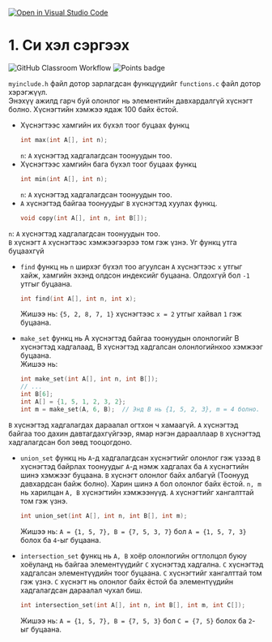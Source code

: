 [![Open in Visual Studio Code](https://classroom.github.com/assets/open-in-vscode-c66648af7eb3fe8bc4f294546bfd86ef473780cde1dea487d3c4ff354943c9ae.svg)](https://classroom.github.com/online_ide?assignment_repo_id=10081519&assignment_repo_type=AssignmentRepo)
# 1. Си хэл сэргээх
![GitHub Classroom Workflow](../../workflows/GitHub%20Classroom%20Workflow/badge.svg?branch=main) ![Points badge](../../blob/badges/.github/badges/points.svg)

`myinclude.h` файл дотор зарлагдсан функцүүдийг `functions.c` файл дотор хэрэгжүүл.  
Энэхүү ажилд гарч буй олонлог нь элементийн давхардалгүй хүснэгт болно. Хүснэгтийн хэмжээ ядаж 100 байх ёстой.  

  * Хүснэгтээс хамгийн их бүхэл тоог буцаах функц
    ```C
    int max(int A[], int n);
    ```
    `n`: `A` хүснэгтэд хадгалагдсан тоонуудын тоо.  
  * Хүснэгтээс хамгийн бага бүхэл тоог буцаах функц
    ```C
    int min(int A[], int n);
    ```
    `n`: `A` хүснэгтэд хадгалагдсан тоонуудын тоо.  
  * `A` хүснэгтэд байгаа тоонуудыг `B` хүснэгтэд хуулах функц.
    ```C
    void copy(int A[], int n, int B[]);
    ```
   `n`: `A` хүснэгтэд хадгалагдсан тоонуудын тоо.  
   `B` хүснэгт `A` хүснэгтээс хэмжээгээрээ том гэж үзнэ. Уг функц утга буцаахгүй
   
  * `find` функц нь `n` ширхэг бүхэл тоо агуулсан `A` хүснэгтээс `x` утгыг хайж, хамгийн эхэнд олдсон индексийг буцаана. Олдохгүй бол `-1` утгыг буцаана.
    ```C
    int find(int A[], int n, int x);
    ```
    Жишээ нь: `{5, 2, 8, 7, 1}` хүснэгтээс `x = 2` утгыг хайвал `1` гэж буцаана.
   
  * `make_set` функц нь A хүснэгтэд байгаа тоонуудын олонлогийг B хүснэгтэд хадгалаад, B хүснэгтэд хадгалсан олонлогийнхоо хэмжээг буцаана.  
    Жишээ нь:
    ```C
    int make_set(int A[], int n, int B[]);
    // ...
    int B[6];
    int A[] = {1, 5, 1, 2, 3, 2};
    int m = make_set(A, 6, B);  // Энд B нь {1, 5, 2, 3}, m = 4 болно.
    ```
  `B` хүснэгтэд хадгалагдах дараалал огтхон ч хамаагүй. `A` хүснэгтэд байгаа тоо дахин давтагдахгүйгээр, ямар нэгэн дарааллаар `B` хүснэгтэд хадгалагдсан бол зөвд тооцогдоно.
  
  * `union_set` функц нь `A`-д хадгалагдсан хүснэгтийг олонлог гэж үзээд `B` хүснэгтэд байрлах тоонуудыг `A`-д нэмж хадгалах ба `A` хүснэгтийн шинэ хэмжээг буцаана. `B` хүснэгт олонлог байх албагүй (Тоонууд давхардсан байж болно). Харин шинэ `A` бол олонлог байх ёстой.  `n, m` нь харилцан `A, B` хүснэгтийн хэмжээнүүд. `A` хүснэгтийг хангалттай том гэж үзнэ.
    ```C
    int union_set(int A[], int n, int B[], int m);
    ```
    Жишээ нь: `A = {1, 5, 7}, B = {7, 5, 3, 7}` бол `A = {1, 5, 7, 3}` болох ба `4`-ыг буцаана.
    
  * `intersection_set` функц нь `A, B` хоёр олонлогийн огтлолцол буюу хоёуланд нь байгаа элементүүдийг `C` хүснэгтэд хадгална. `C` хүснэгтэд хадгалсан элементүүдийн тоог буцаана. `C` хүснэгтийг хангалттай том гэж үзнэ. `C` хүснэгт нь олонлог байх ёстой ба элементүүдийн хадгалагдсан дараалал чухал биш.
    ```C
    int intersection_set(int A[], int n, int B[], int m, int C[]);
    ```
    Жишээ нь: `A = {1, 5, 7}, B = {7, 5, 3}` бол `C = {7, 5}` болох ба `2`-ыг буцаана.
